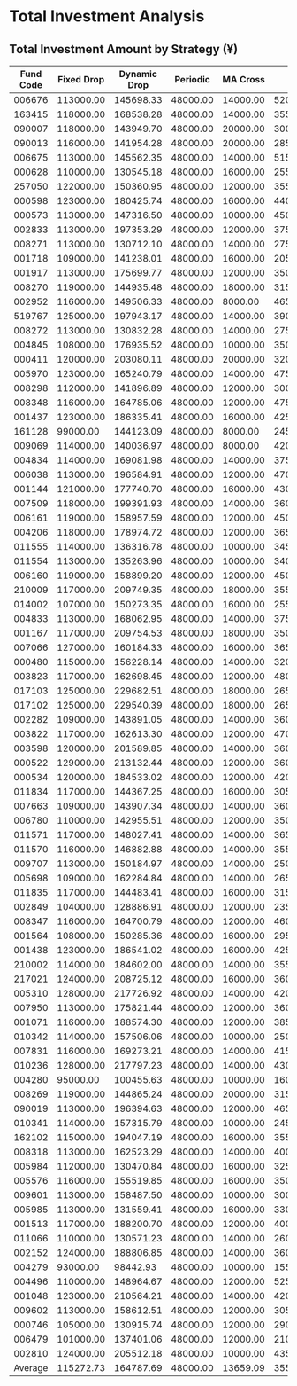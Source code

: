 # Total Investment Analysis

## Total Investment Amount by Strategy (¥)

| Fund Code | Fixed Drop | Dynamic Drop | Periodic | MA Cross | RSI | Enhanced RSI | Value Avg |
|---|---|---|---|---|---|---|---|
| 006676 | 113000.00 | 145698.33 | 48000.00 | 14000.00 | 52000.00 | 130013.89 | 77985.05 |
| 163415 | 118000.00 | 168538.28 | 48000.00 | 14000.00 | 35500.00 | 80957.30 | 77963.01 |
| 090007 | 118000.00 | 143949.70 | 48000.00 | 20000.00 | 30000.00 | 67141.49 | 77986.11 |
| 090013 | 116000.00 | 141954.28 | 48000.00 | 20000.00 | 28500.00 | 65761.68 | 77981.02 |
| 006675 | 113000.00 | 145562.35 | 48000.00 | 14000.00 | 51500.00 | 129042.78 | 77984.47 |
| 000628 | 110000.00 | 130545.18 | 48000.00 | 16000.00 | 25500.00 | 62431.55 | 77951.61 |
| 257050 | 122000.00 | 150360.95 | 48000.00 | 12000.00 | 35500.00 | 84113.25 | 77973.28 |
| 000598 | 123000.00 | 180425.74 | 48000.00 | 16000.00 | 44000.00 | 100640.75 | 77969.87 |
| 000573 | 113000.00 | 147316.50 | 48000.00 | 10000.00 | 45000.00 | 103467.88 | 77975.99 |
| 002833 | 113000.00 | 197353.29 | 48000.00 | 12000.00 | 37500.00 | 98013.86 | 77980.51 |
| 008271 | 113000.00 | 130712.10 | 48000.00 | 14000.00 | 27500.00 | 63316.87 | 77976.55 |
| 001718 | 109000.00 | 141238.01 | 48000.00 | 16000.00 | 20500.00 | 49074.26 | 77960.14 |
| 001917 | 113000.00 | 175699.77 | 48000.00 | 12000.00 | 35000.00 | 77139.60 | 77973.08 |
| 008270 | 119000.00 | 144935.48 | 48000.00 | 18000.00 | 31500.00 | 72341.42 | 77983.72 |
| 002952 | 116000.00 | 149506.33 | 48000.00 | 8000.00 | 46500.00 | 100707.65 | 77985.94 |
| 519767 | 125000.00 | 197943.17 | 48000.00 | 14000.00 | 39000.00 | 95190.17 | 77974.79 |
| 008272 | 113000.00 | 130832.28 | 48000.00 | 14000.00 | 27500.00 | 64077.76 | 77977.38 |
| 004845 | 108000.00 | 176935.52 | 48000.00 | 10000.00 | 35000.00 | 90435.86 | 77986.13 |
| 000411 | 120000.00 | 203080.11 | 48000.00 | 20000.00 | 32000.00 | 75116.61 | 77984.38 |
| 005970 | 123000.00 | 165240.79 | 48000.00 | 14000.00 | 47500.00 | 112260.68 | 77979.05 |
| 008298 | 112000.00 | 141896.89 | 48000.00 | 12000.00 | 30000.00 | 68212.25 | 77984.80 |
| 008348 | 116000.00 | 164785.06 | 48000.00 | 12000.00 | 47500.00 | 110600.06 | 77977.62 |
| 001437 | 123000.00 | 186335.41 | 48000.00 | 16000.00 | 42500.00 | 103911.03 | 77968.25 |
| 161128 | 99000.00 | 144123.09 | 48000.00 | 8000.00 | 24500.00 | 52208.25 | 77948.24 |
| 009069 | 114000.00 | 140036.97 | 48000.00 | 8000.00 | 42000.00 | 97978.52 | 77986.47 |
| 004834 | 114000.00 | 169081.98 | 48000.00 | 14000.00 | 37500.00 | 89935.56 | 77990.45 |
| 006038 | 113000.00 | 196584.91 | 48000.00 | 12000.00 | 47000.00 | 118371.96 | 77975.02 |
| 001144 | 121000.00 | 177740.70 | 48000.00 | 16000.00 | 43000.00 | 96959.25 | 77981.41 |
| 007509 | 118000.00 | 199391.93 | 48000.00 | 14000.00 | 36000.00 | 81971.77 | 77975.68 |
| 006161 | 119000.00 | 158957.59 | 48000.00 | 12000.00 | 45000.00 | 105633.61 | 77982.96 |
| 004206 | 118000.00 | 178974.72 | 48000.00 | 12000.00 | 36500.00 | 85654.06 | 77981.04 |
| 011555 | 114000.00 | 136316.78 | 48000.00 | 10000.00 | 34500.00 | 81148.46 | 77987.01 |
| 011554 | 113000.00 | 135263.96 | 48000.00 | 10000.00 | 34000.00 | 80077.14 | 77986.95 |
| 006160 | 119000.00 | 158899.20 | 48000.00 | 12000.00 | 45000.00 | 105095.74 | 77982.40 |
| 210009 | 117000.00 | 209749.35 | 48000.00 | 18000.00 | 35500.00 | 82837.50 | 77980.66 |
| 014002 | 107000.00 | 150273.35 | 48000.00 | 16000.00 | 25500.00 | 60667.92 | 77978.23 |
| 004833 | 113000.00 | 168062.95 | 48000.00 | 14000.00 | 37500.00 | 89664.54 | 77990.23 |
| 001167 | 117000.00 | 209754.53 | 48000.00 | 18000.00 | 35000.00 | 80626.93 | 77985.83 |
| 007066 | 127000.00 | 160184.33 | 48000.00 | 16000.00 | 36500.00 | 83164.02 | 77986.18 |
| 000480 | 115000.00 | 156228.14 | 48000.00 | 14000.00 | 32000.00 | 73802.70 | 77951.53 |
| 003823 | 117000.00 | 162698.45 | 48000.00 | 12000.00 | 48000.00 | 112937.52 | 77971.98 |
| 017103 | 125000.00 | 229682.51 | 48000.00 | 18000.00 | 26500.00 | 62484.12 | 77987.77 |
| 017102 | 125000.00 | 229540.39 | 48000.00 | 18000.00 | 26500.00 | 62332.70 | 77987.67 |
| 002282 | 109000.00 | 143891.05 | 48000.00 | 14000.00 | 36000.00 | 79785.82 | 77984.81 |
| 003822 | 117000.00 | 162613.30 | 48000.00 | 12000.00 | 47000.00 | 111401.80 | 77971.36 |
| 003598 | 120000.00 | 201589.85 | 48000.00 | 14000.00 | 36000.00 | 81942.78 | 77975.56 |
| 000522 | 129000.00 | 213132.44 | 48000.00 | 12000.00 | 36000.00 | 84961.13 | 77968.15 |
| 000534 | 120000.00 | 184533.02 | 48000.00 | 12000.00 | 42000.00 | 98062.42 | 77969.45 |
| 011834 | 117000.00 | 144367.25 | 48000.00 | 16000.00 | 30500.00 | 67782.66 | 77986.51 |
| 007663 | 109000.00 | 143907.34 | 48000.00 | 14000.00 | 36000.00 | 79833.41 | 77984.87 |
| 006780 | 110000.00 | 142955.51 | 48000.00 | 12000.00 | 35000.00 | 89145.93 | 77985.56 |
| 011571 | 117000.00 | 148027.41 | 48000.00 | 14000.00 | 36500.00 | 88220.90 | 77989.15 |
| 011570 | 116000.00 | 146882.88 | 48000.00 | 14000.00 | 35500.00 | 85080.28 | 77988.86 |
| 009707 | 113000.00 | 150184.97 | 48000.00 | 14000.00 | 25000.00 | 57399.08 | 77984.59 |
| 005698 | 109000.00 | 162284.84 | 48000.00 | 14000.00 | 26500.00 | 59071.18 | 77980.56 |
| 011835 | 117000.00 | 144483.41 | 48000.00 | 16000.00 | 31500.00 | 70633.47 | 77986.83 |
| 002849 | 104000.00 | 128886.91 | 48000.00 | 12000.00 | 23500.00 | 55989.13 | 77979.55 |
| 008347 | 116000.00 | 164700.79 | 48000.00 | 12000.00 | 46000.00 | 108087.39 | 77977.22 |
| 001564 | 108000.00 | 150285.36 | 48000.00 | 16000.00 | 29500.00 | 69143.05 | 77969.71 |
| 001438 | 123000.00 | 186541.02 | 48000.00 | 16000.00 | 42500.00 | 104029.07 | 77974.22 |
| 210002 | 114000.00 | 184602.00 | 48000.00 | 14000.00 | 35500.00 | 81401.54 | 77979.12 |
| 217021 | 124000.00 | 208725.12 | 48000.00 | 16000.00 | 36000.00 | 85586.59 | 77956.00 |
| 005310 | 128000.00 | 217726.92 | 48000.00 | 14000.00 | 42000.00 | 101282.36 | 77976.53 |
| 007950 | 113000.00 | 175821.44 | 48000.00 | 12000.00 | 36000.00 | 78563.42 | 77973.78 |
| 001071 | 116000.00 | 188574.30 | 48000.00 | 12000.00 | 38500.00 | 87433.65 | 77969.08 |
| 010342 | 114000.00 | 157506.06 | 48000.00 | 10000.00 | 25000.00 | 63475.62 | 77989.02 |
| 007831 | 116000.00 | 169273.21 | 48000.00 | 14000.00 | 41500.00 | 98164.61 | 77986.63 |
| 010236 | 128000.00 | 217797.23 | 48000.00 | 14000.00 | 43000.00 | 102526.65 | 77976.85 |
| 004280 | 95000.00 | 100455.63 | 48000.00 | 10000.00 | 16000.00 | 34963.09 | 77986.87 |
| 008269 | 119000.00 | 144865.24 | 48000.00 | 20000.00 | 31500.00 | 71937.73 | 77983.43 |
| 090019 | 113000.00 | 196394.63 | 48000.00 | 12000.00 | 46500.00 | 116910.45 | 77975.02 |
| 010341 | 114000.00 | 157315.79 | 48000.00 | 10000.00 | 24500.00 | 63007.79 | 77988.70 |
| 162102 | 115000.00 | 194047.19 | 48000.00 | 16000.00 | 35500.00 | 81855.15 | 77989.59 |
| 008318 | 113000.00 | 162523.29 | 48000.00 | 14000.00 | 40000.00 | 91589.67 | 77986.17 |
| 005984 | 112000.00 | 130470.84 | 48000.00 | 16000.00 | 32500.00 | 74419.72 | 77984.93 |
| 005576 | 116000.00 | 155519.85 | 48000.00 | 16000.00 | 35000.00 | 77104.57 | 77983.51 |
| 009601 | 113000.00 | 158487.50 | 48000.00 | 10000.00 | 30000.00 | 71422.14 | 77988.34 |
| 005985 | 113000.00 | 131559.41 | 48000.00 | 16000.00 | 33000.00 | 76297.31 | 77985.32 |
| 001513 | 117000.00 | 188200.70 | 48000.00 | 12000.00 | 40000.00 | 91128.82 | 77973.08 |
| 011066 | 110000.00 | 130571.23 | 48000.00 | 14000.00 | 26000.00 | 63845.34 | 77952.26 |
| 002152 | 124000.00 | 188806.85 | 48000.00 | 14000.00 | 36000.00 | 87401.65 | 77976.67 |
| 004279 | 93000.00 | 98442.93 | 48000.00 | 10000.00 | 15500.00 | 34748.65 | 77986.80 |
| 004496 | 110000.00 | 148964.67 | 48000.00 | 12000.00 | 52500.00 | 140761.63 | 77973.12 |
| 001048 | 123000.00 | 210564.21 | 48000.00 | 14000.00 | 42000.00 | 94640.17 | 77979.77 |
| 009602 | 113000.00 | 158612.51 | 48000.00 | 12000.00 | 30500.00 | 73009.65 | 77988.69 |
| 000746 | 105000.00 | 130915.74 | 48000.00 | 12000.00 | 29000.00 | 68707.44 | 77954.11 |
| 006479 | 101000.00 | 137401.06 | 48000.00 | 12000.00 | 21000.00 | 46592.53 | 77932.61 |
| 002810 | 124000.00 | 205512.18 | 48000.00 | 10000.00 | 43500.00 | 106735.78 | 77978.05 |
| Average | 115272.73 | 164787.69 | 48000.00 | 13659.09 | 35545.45 | 83677.32 | 77978.08 |